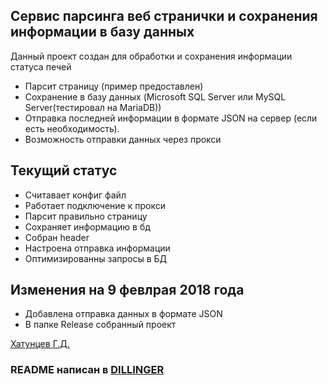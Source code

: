 ## Сервис парсинга веб странички и сохранения информации в базу данных

 Данный проект создан для обработки и сохранения информации статуса печей

  - Парсит страницу (пример предоставлен)
  - Сохранение в базу данных (Microsoft SQL Server или MySQL Server(тестировал на MariaDB))
  - Отправка последней информации в формате JSON на сервер (если есть необходимость).
  - Возможность отправки данных через прокси

## Текущий статус

  - Считавает конфиг файл
  - Работает подключение к прокси
  - Парсит правильно страницу
  - Сохраняет информацию в бд
  - Собран header
  - Настроена отправка информации
  - Оптимизированны запросы в БД

## Изменения на 9 февлрая 2018 года 

  - Добавлена отправка данных в формате JSON 
  - В папке Release собранный проект

[Хатунцев Г.Д.](https://vk.com/made_by_go_ogle)

### README написан в [DILLINGER](https://dillinger.io/)
